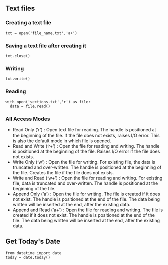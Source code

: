 ## Text files
### Creating a text file
`txt = open('file_name.txt','a+')`

### Saving a text file after creating it
`txt.close()`

### Writing
`txt.write()`

### Reading
```
with open('sections.txt','r') as file:
  data = file.read()
```

### All Access Modes
- Read Only (‘r’) : Open text file for reading. The handle is positioned at the beginning of the file. If the file does not exists, raises I/O error. This is also the default mode in which file is opened.
- Read and Write (‘r+’) : Open the file for reading and writing. The handle is positioned at the beginning of the file. Raises I/O error if the file does not exists.
- Write Only (‘w’) : Open the file for writing. For existing file, the data is truncated and over-written. The handle is positioned at the beginning of the file. Creates the file if the file does not exists.
- Write and Read (‘w+’) : Open the file for reading and writing. For existing file, data is truncated and over-written. The handle is positioned at the beginning of the file.
- Append Only (‘a’) : Open the file for writing. The file is created if it does not exist. The handle is positioned at the end of the file. The data being written will be inserted at the end, after the existing data.
- Append and Read (‘a+’) : Open the file for reading and writing. The file is created if it does not exist. The handle is positioned at the end of the file. The data being written will be inserted at the end, after the existing data.

## Get Today's Date
```
from datetime import date
today = date.today()
```
